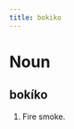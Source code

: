 ```yaml
---
title: bokiko
---
```


Noun
================================

bokíko
----------------

1. Fire smoke.
